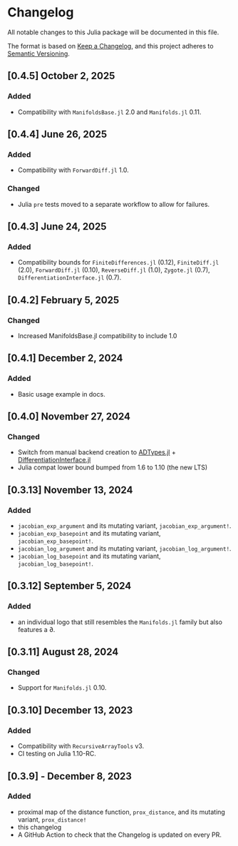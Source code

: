 # Changelog

All notable changes to this Julia package will be documented in this file.

The format is based on [Keep a Changelog](https://keepachangelog.com/en/1.0.0/),
and this project adheres to [Semantic Versioning](https://semver.org/spec/v2.0.0.html).

## [0.4.5] October 2, 2025

### Added

* Compatibility with `ManifoldsBase.jl` 2.0 and `Manifolds.jl` 0.11.

## [0.4.4] June 26, 2025

### Added

* Compatibility with `ForwardDiff.jl` 1.0.

### Changed

* Julia `pre` tests moved to a separate workflow to allow for failures.

## [0.4.3] June 24, 2025

### Added

* Compatibility bounds for `FiniteDifferences.jl` (0.12), `FiniteDiff.jl` (2.0), `ForwardDiff.jl` (0.10), `ReverseDiff.jl` (1.0), `Zygote.jl` (0.7), `DifferentiationInterface.jl` (0.7).

## [0.4.2] February 5, 2025

### Changed

* Increased ManifoldsBase.jl compatibility to include 1.0

## [0.4.1] December 2, 2024

### Added

* Basic usage example in docs.

## [0.4.0] November 27, 2024

### Changed

* Switch from manual backend creation to [ADTypes.jl](https://github.com/SciML/ADTypes.jl) + [DifferentiationInterface.jl](https://github.com/JuliaDiff/DifferentiationInterface.jl)
* Julia compat lower bound bumped from 1.6 to 1.10 (the new LTS)

## [0.3.13] November 13, 2024

### Added

* `jacobian_exp_argument` and its mutating variant, `jacobian_exp_argument!`.
* `jacobian_exp_basepoint` and its mutating variant, `jacobian_exp_basepoint!`.
* `jacobian_log_argument` and its mutating variant, `jacobian_log_argument!`.
* `jacobian_log_basepoint` and its mutating variant, `jacobian_log_basepoint!`.

## [0.3.12] September 5, 2024

### Added

* an individual logo that still resembles the `Manifolds.jl` family but also features a ∂.

## [0.3.11] August 28, 2024

### Changed

* Support for `Manifolds.jl` 0.10.

## [0.3.10] December 13, 2023

### Added

* Compatibility with `RecursiveArrayTools` v3.
* CI testing on Julia 1.10-RC.

## [0.3.9] - December 8, 2023

### Added

* proximal map of the distance function, `prox_distance`, and its mutating variant, `prox_distance!`
* this changelog
* A GitHub Action to check that the Changelog is updated on every PR.

